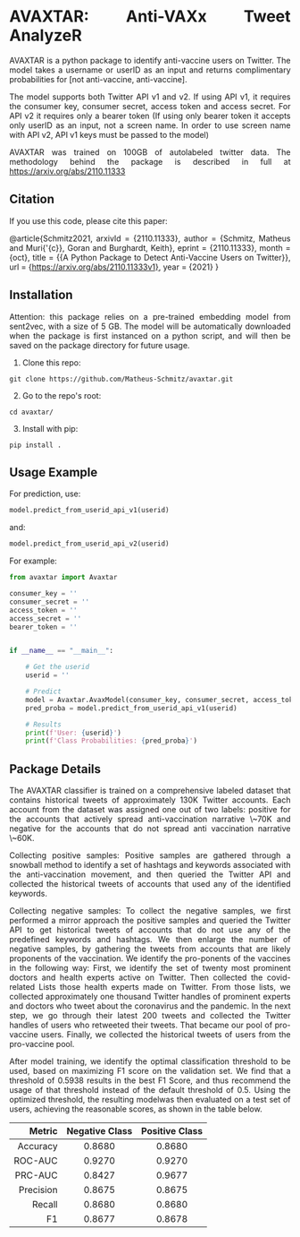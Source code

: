 <style>body {text-align: justify}</style>
# AVAXTAR: Anti-VAXx Tweet AnalyzeR

<p style='text-align: justify;'> 
AVAXTAR is a python package to identify anti-vaccine users on Twitter. The model takes a username or userID as an input and returns complimentary probabilities for [not anti-vaccine, anti-vaccine]. 

The model supports both Twitter API v1 and v2. If using API v1, it requires the consumer key, consumer secret, access token and access secret. For API v2 it requires only a bearer token (If using only bearer token it accepts only userID as an input, not a screen name. In order to use screen name with API v2, API v1 keys must be passed to the model)

AVAXTAR was trained on 100GB of autolabeled twitter data. The methodology behind the package is described in full at https://arxiv.org/abs/2110.11333
</p>

## Citation

<p style='text-align: justify;'> 
If you use this code, please cite this paper:

@article{Schmitz2021,
arxivId = {2110.11333},
author = {Schmitz, Matheus and Muri{\'{c}}, Goran and Burghardt, Keith},
eprint = {2110.11333},
month = {oct},
title = {{A Python Package to Detect Anti-Vaccine Users on Twitter}},
url = {https://arxiv.org/abs/2110.11333v1},
year = {2021}
}

</p>

## Installation

<p style='text-align: justify;'> 
Attention: this package relies on a pre-trained embedding model from sent2vec, with a size of 5 GB. The model will be automatically downloaded when the package is first instanced on a python script, and will then be saved on the package directory for future usage.
</p>

1. Clone this repo:
```
git clone https://github.com/Matheus-Schmitz/avaxtar.git
```
2. Go to the repo's root:
```
cd avaxtar/
```
3. Install with pip:
```
pip install .
```


## Usage Example

For prediction, use:
```python
model.predict_from_userid_api_v1(userid)
```
and:
```python
model.predict_from_userid_api_v2(userid)
```

For example:
```python
from avaxtar import Avaxtar

consumer_key = ''
consumer_secret = ''
access_token = ''
access_secret = ''
bearer_token = ''


if __name__ == "__main__":

	# Get the userid
	userid = ''

	# Predict
	model = Avaxtar.AvaxModel(consumer_key, consumer_secret, access_token, access_secret, bearer_token)
	pred_proba = model.predict_from_userid_api_v1(userid)

	# Results
	print(f'User: {userid}')
	print(f'Class Probabilities: {pred_proba}')
```


## Package Details

<p style='text-align: justify;'> 
The AVAXTAR classifier is trained on a comprehensive labeled dataset that contains historical tweets of approximately 130K Twitter accounts. Each account from the dataset was assigned one out of two labels: positive for the accounts that actively spread anti-vaccination narrative \~70K and negative for the accounts that do not spread anti vaccination narrative \~60K. 

Collecting positive samples: Positive samples are gathered through a snowball method to identify a set of hashtags and keywords associated with the anti-vaccination movement, and then queried the Twitter API and collected the historical tweets of accounts that used any of the identified keywords. 

Collecting negative samples: To collect the negative samples, we first performed a mirror approach the positive samples and queried the Twitter API to get historical tweets of accounts that do not use any of the predefined keywords and hashtags.
We then enlarge the number of negative samples, by gathering the tweets from accounts that are likely proponents of the vaccination. We identify the pro-ponents of the vaccines in the following way: First, we identify the set of twenty most prominent doctors and health experts active on Twitter. Then collected the covid-related Lists those health experts made on Twitter. From those lists, we collected approximately one thousand Twitter handles of prominent experts and doctors who tweet about the coronavirus and the pandemic. In the next step, we go through their latest 200 tweets and collected the Twitter handles of users who retweeted their tweets. That became our pool of pro-vaccine users. Finally, we collected the historical tweets of users from the pro-vaccine pool.

After model training, we identify the optimal classification threshold to be used, based on maximizing F1 score on the validation set. We find that a threshold of 0.5938 results in the best F1 Score, and thus recommend the usage of that threshold instead of the default threshold of 0.5. Using the optimized threshold, the resulting modelwas then evaluated on a test set of users, achieving the reasonable scores, as shown in the table below.
</p>

| Metric    | Negative Class | Positive Class 	|
| ---:      |    :----:      |        :---:   	|
| Accuracy  | 0.8680 		 | 0.8680   		|
| ROC-AUC   | 0.9270         | 0.9270      		|
| PRC-AUC   | 0.8427         | 0.9677   		|
| Precision | 0.8675         | 0.8675      		|
| Recall    | 0.8680         | 0.8680   		|
| F1   		| 0.8677         | 0.8678     		|
